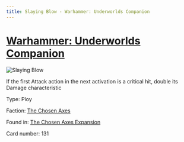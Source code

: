 ```yaml
---
title: Slaying Blow - Warhammer: Underworlds Companion
---
```


# [Warhammer: Underworlds Companion](https://guidokessels.github.io/wh-underworlds)

  

![Slaying Blow](https://warhammerunderworlds.com/wp-content/uploads/sites/6/2018/02/131_ENG.png)

If the first Attack action in the next activation is a critical hit, double its Damage characteristic

Type: Ploy

Faction: [The Chosen Axes](https://guidokessels.github.io/wh-underworlds/factions/the-chosen-axes)

Found in: [The Chosen Axes Expansion](https://guidokessels.github.io/wh-underworlds/locations/the-chosen-axes-expansion)

Card number: 131

